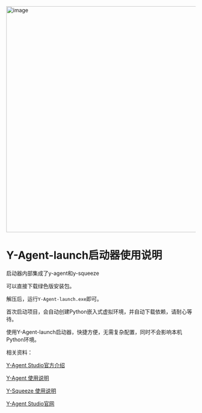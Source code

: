 <img width="800" height="600" alt="image" src="https://github.com/user-attachments/assets/406231ca-550e-456b-9b1c-f38a94998d99" />

# Y-Agent-launch启动器使用说明

启动器内部集成了y-agent和y-squeeze

可以直接下载绿色版安装包。

解压后，运行`Y-Agent-launch.exe`即可。

首次启动项目，会自动创建Python嵌入式虚拟环境，并自动下载依赖，请耐心等待。

使用Y-Agent-launch启动器，快捷方便，无需复杂配置，同时不会影响本机Python环境。


相关资料：

[Y-Agent Studio官方介绍](http://112.126.109.80/docs)

[Y-Agent 使用说明](http://112.126.109.80/docs/y-agent/quick_start)

[Y-Squeeze 使用说明](http://112.126.109.80/docs/y-squeeze/introduction)

[Y-Agent Studio官网](http://112.126.109.80)

